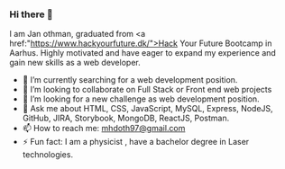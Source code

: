 ### Hi there 👋
I am Jan othman, graduated from <a href:"https://www.hackyourfuture.dk/">Hack Your Future</a>  Bootcamp in Aarhus. Highly motivated and have eager to expand my experience and gain new skills as a web developer.
- 🔭 I’m currently searching for a web development position.
- 👯 I’m looking to collaborate on Full Stack or Front end web projects
- 🤔 I’m looking for a new challenge as web development position.
- 💬 Ask me about HTML, CSS, JavaScript, MySQL, Express, NodeJS, GitHub, JIRA, Storybook, MongoDB, ReactJS, Postman.
- 📫 How to reach me: mhdoth97@gmail.com
- ⚡ Fun fact: I am a physicist , have a bachelor degree in Laser technologies.
